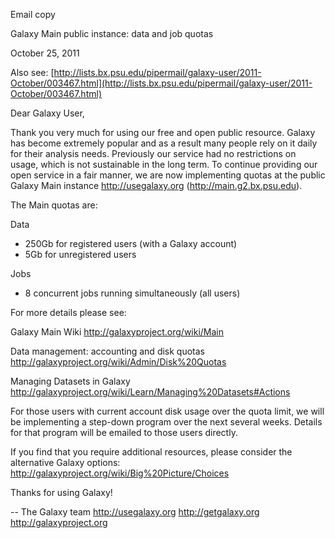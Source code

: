 Email copy

Galaxy Main public instance: data and job quotas

October 25, 2011

Also see: [http://lists.bx.psu.edu/pipermail/galaxy-user/2011-October/003467.html](http://lists.bx.psu.edu/pipermail/galaxy-user/2011-October/003467.html)

Dear Galaxy User,

Thank you very much for using our free and open public resource. Galaxy has become extremely popular and as a result many people rely on it daily for their analysis needs. Previously our service had no restrictions on usage, which is not sustainable in the long term. To continue providing our open service in a fair manner, we are now implementing quotas at the public Galaxy Main instance http://usegalaxy.org (http://main.g2.bx.psu.edu).


The Main quotas are:

Data
- 250Gb for registered users (with a Galaxy account)
- 5Gb for unregistered users

Jobs
- 8 concurrent jobs running simultaneously (all users)


For more details please see:

Galaxy Main Wiki
http://galaxyproject.org/wiki/Main

Data management: accounting and disk quotas
http://galaxyproject.org/wiki/Admin/Disk%20Quotas

Managing Datasets in Galaxy
http://galaxyproject.org/wiki/Learn/Managing%20Datasets#Actions


For those users with current account disk usage over the quota limit, we will be implementing a step-down program over the next several weeks. Details for that program will be emailed to those users directly.


If you find that you require additional resources, please consider the alternative Galaxy options:
http://galaxyproject.org/wiki/Big%20Picture/Choices



Thanks for using Galaxy!

--
The Galaxy team
http://usegalaxy.org
http://getgalaxy.org
http://galaxyproject.org
